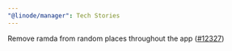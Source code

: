 ```yaml
---
"@linode/manager": Tech Stories
---
```


Remove ramda from random places throughout the app ([#12327](https://github.com/linode/manager/pull/12327))
